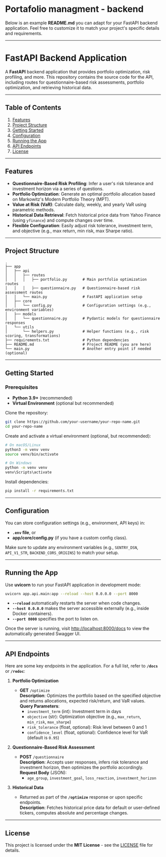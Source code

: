 # Portafolio managment - backend

Below is an example **README.md** you can adapt for your FastAPI backend application. Feel free to customize it to match your project's specific details and requirements.

---

# FastAPI Backend Application

A **FastAPI** backend application that provides portfolio optimization, risk profiling, and more. This repository contains the source code for the API, including routes for questionnaire-based risk assessments, portfolio optimization, and retrieving historical data.

---

## Table of Contents

1. [Features](#features)  
2. [Project Structure](#project-structure)  
3. [Getting Started](#getting-started)  
4. [Configuration](#configuration)  
5. [Running the App](#running-the-app)  
6. [API Endpoints](#api-endpoints)  
7. [License](#license)

---

## Features

- **Questionnaire-Based Risk Profiling**: Infer a user's risk tolerance and investment horizon via a series of questions.
- **Portfolio Optimization**: Generate an optimal portfolio allocation based on Markowitz's Modern Portfolio Theory (MPT).
- **Value at Risk (VaR)**: Calculate daily, weekly, and yearly VaR using parametric methods.
- **Historical Data Retrieval**: Fetch historical price data from Yahoo Finance (using `yfinance`) and compute changes over time.
- **Flexible Configuration**: Easily adjust risk tolerance, investment term, and objective (e.g., max return, min risk, max Sharpe ratio).

---

## Project Structure

```
.
├── app
│   ├── api
│   │   ├── routes
│   │   │   ├── portfolio.py       # Main portfolio optimization routes
│   │   │   ├── questionnaire.py   # Questionnaire-based risk assessment routes
│   │   └── main.py                # FastAPI application setup
│   ├── core
│   │   └── config.py              # Configuration settings (e.g., environment variables)
│   ├── models
│   │   └── questionnaire.py       # Pydantic models for questionnaire responses
│   └── utils
│       └── helpers.py             # Helper functions (e.g., risk scoring, transformations)
├── requirements.txt               # Python dependencies
├── README.md                      # Project README (you are here)
└── main.py                        # Another entry point if needed (optional)
```

---

## Getting Started

### Prerequisites

- **Python 3.9+** (recommended)
- **Virtual Environment** (optional but recommended)

Clone the repository:

```bash
git clone https://github.com/your-username/your-repo-name.git
cd your-repo-name
```

Create and activate a virtual environment (optional, but recommended):

```bash
# On macOS/Linux
python3 -m venv venv
source venv/bin/activate

# On Windows
python -m venv venv
venv\Scripts\activate
```

Install dependencies:

```bash
pip install -r requirements.txt
```

---

## Configuration

You can store configuration settings (e.g., environment, API keys) in:
- **`.env` file**, or 
- **app/core/config.py** (if you have a custom config class).

Make sure to update any environment variables (e.g., `SENTRY_DSN`, `API_V1_STR`, `BACKEND_CORS_ORIGINS`) to match your setup.

---

## Running the App

Use **uvicorn** to run your FastAPI application in development mode:

```bash
uvicorn app.api.main:app --reload --host 0.0.0.0 --port 8000
```

- **`--reload`** automatically restarts the server when code changes.
- **`--host 0.0.0.0`** makes the server accessible externally (e.g., inside Docker containers).
- **`--port 8000`** specifies the port to listen on.

Once the server is running, visit [http://localhost:8000/docs](http://localhost:8000/docs) to view the automatically generated Swagger UI.

---

## API Endpoints

Here are some key endpoints in the application. For a full list, refer to **`/docs`** or **`/redoc`**:

1. **Portfolio Optimization**
   - **GET** `/optimize`  
     **Description**: Optimizes the portfolio based on the specified objective and returns allocations, expected risk/return, and VaR values.  
     **Query Parameters**:  
       - `investment_term` (int): Investment term in days  
       - `objective` (str): Optimization objective (e.g., `max_return`, `min_risk`, `max_sharpe`)  
       - `risk_tolerance` (float, optional): Risk level between 0 and 1  
       - `confidence_level` (float, optional): Confidence level for VaR (default is `0.95`)

2. **Questionnaire-Based Risk Assessment**
   - **POST** `/questionnaire`  
     **Description**: Accepts user responses, infers risk tolerance and investment horizon, then optimizes the portfolio accordingly.  
     **Request Body** (JSON):  
       - `age_group`, `investment_goal`, `loss_reaction`, `investment_horizon`

3. **Historical Data**
   - Returned as part of the **`/optimize`** response or upon specific endpoints.  
   **Description**: Fetches historical price data for default or user-defined tickers, computes absolute and percentage changes.

---

## License

This project is licensed under the **MIT License** - see the [LICENSE](LICENSE) file for details.

